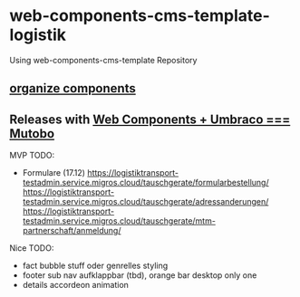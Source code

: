 # web-components-cms-template-logistik
Using web-components-cms-template Repository

## [organize components](https://wiki.migros.net/display/OCC/Web+Components+CMS+Template)

## Releases with [Web Components + Umbraco === Mutobo](http://mutobo.ch/)

MVP TODO:
- Formulare (17.12)
  https://logistiktransport-testadmin.service.migros.cloud/tauschgerate/formularbestellung/
  https://logistiktransport-testadmin.service.migros.cloud/tauschgerate/adressanderungen/
  https://logistiktransport-testadmin.service.migros.cloud/tauschgerate/mtm-partnerschaft/anmeldung/

Nice TODO:
- fact bubble stuff oder genrelles styling
- footer sub nav aufklappbar (tbd), orange bar desktop only one
- details accordeon animation